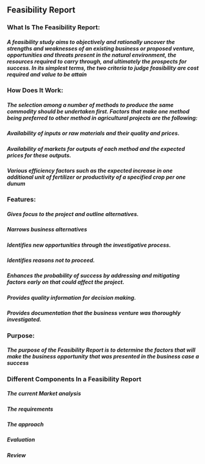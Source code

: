 ## Feasibility Report

### What Is The Feasibility Report:
##### A feasibility study aims to objectively and rationally uncover the strengths and weaknesses of an existing business or proposed venture, opportunities and threats present in the natural environment, the resources required to carry through, and ultimately the prospects for success. In its simplest terms, the two criteria to judge feasibility are cost required and value to be attain

### How Does It Work:
##### The selection among a number of methods to produce the same commodity should be undertaken first. Factors that make one method being preferred to other method in agricultural projects are the following: 
##### Availability of inputs or raw materials and their quality and prices.
##### Availability of markets for outputs of each method and the expected prices for these outputs.
##### Various efficiency factors such as the expected increase in one additional unit of fertilizer or productivity of a specified crop per one dunum

### Features:
##### Gives focus to the project and outline alternatives.
##### Narrows business alternatives
##### Identifies new opportunities through the investigative process.
##### Identifies reasons not to proceed.
##### Enhances the probability of success by addressing and mitigating factors early on that could affect the project. 
##### Provides quality information for decision making.
##### Provides documentation that the business venture was thoroughly investigated.

### Purpose: 
##### The purpose of the Feasibility Report is to determine the factors that will make the business opportunity that was presented in the business case a success

### Different Components In a Feasibility Report
##### The current Market analysis 
##### The requirements
##### The approach 
##### Evaluation
##### Review 
